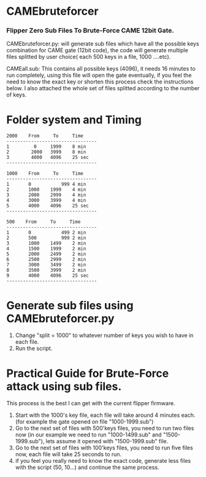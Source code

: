 # CAMEbruteforcer
### Flipper Zero Sub Files To Brute-Force CAME 12bit Gate.

CAMEbruteforcer.py: will generate sub files which have all the possible keys combination for CAME gate (12bit code), the code will generate multiple files splitted by user choice( each 500 keys in a file, 1000 ....etc). 

CAMEall.sub: This contains all possible keys (4096), it needs 16 minutes to run completely, using this file will open the gate eventually, if you feel the need to know the exact key or shorten this process check the instructions below. I also attached the whole set of files splitted according to the number of keys. 

# Folder system and Timing 
 
    2000    From     To     Time 
    ---------------------------------
    1	      0	  	1999	8 min
	2	     2000	3999	8 min
	3	     4000	4096	25 sec
    ---------------------------------

    1000    From     To     Time 
    ---------------------------------
	1	    0	    	999	4 min
	2	    1000	1999	4 min
	3	    2000	2999	4 min
	4	    3000	3999	4 min
	5	    4000	4096	25 sec
    ---------------------------------			
    
    500    From     To     Time 
    ---------------------------------  
    1	    0	    	499	2 min
	2	    500	    	999	2 min
	3	    1000	1499	2 min
	4	    1500	1999	2 min
	5	    2000	2499	2 min
	6	    2500	2999	2 min
	7	    3000	3499	2 min
	8	    3500	3999	2 min
	9	    4000	4096	25 sec
    ---------------------------------

# Generate sub files using CAMEbruteforcer.py
1. Change "split = 1000" to whatever number of keys you wish to have in each file. 
2. Run the script.

# Practical Guide for Brute-Force attack using sub files. 
This process is the best I can get with the current flipper firmware. 

1. Start with the 1000's key file, each file will take around 4 minutes each. (for example the gate opened on file "1000-1999.sub")
2. Go to the next set of files with 500'keys files, you need to run two files now (in our example we need to run  "1000-1499.sub" and "1500-1999.sub"), lets assume    it opened with "1500-1999.sub" file. 
3. Go to the next set of files with 100'keys files, you need to run five files now, each file will take 25 seconds to run. 
4. if you feel you really need to know the exact code, generate less files with the script (50, 10...) and continue the same process. 


